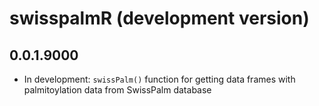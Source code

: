 # swisspalmR (development version)

## 0.0.1.9000
* In development: `swissPalm()` function for getting data frames 
  with palmitoylation data from SwissPalm database
